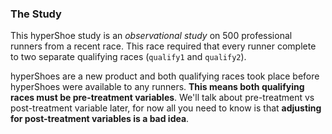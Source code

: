### The Study

This hyperShoe study is an *observational study* on 500 professional runners from a recent race. This race required that every runner complete to two separate qualifying races (`qualify1` and `qualify2`). 

hyperShoes are a new product and both qualifying races took place before hyperShoes were available to any runners. **This means both qualifying races must be pre-treatment variables**. We'll talk about pre-treatment vs post-treatment variable later, for now all you need to know is that **adjusting for post-treatment variables is a bad idea**.



